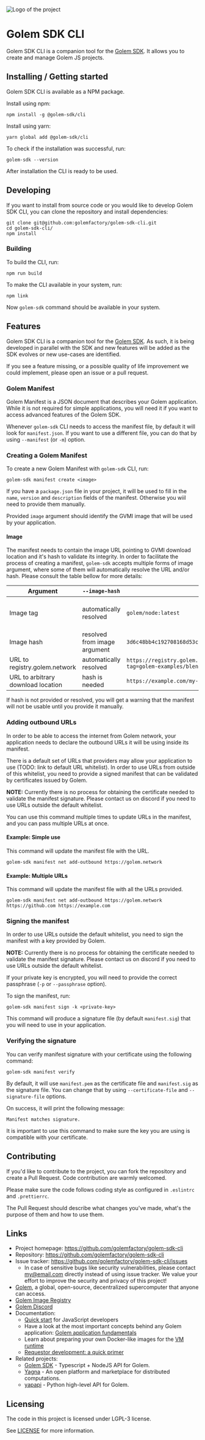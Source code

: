 ![Logo of the project](https://raw.githubusercontent.com/jehna/readme-best-practices/master/sample-logo.png)

# Golem SDK CLI

Golem SDK CLI is a companion tool for the [Golem SDK](https://github.com/golemfactory/golem-js). It allows you to create and manage Golem JS projects.


## Installing / Getting started

Golem SDK CLI is available as a NPM package.

Install using npm:
```shell
npm install -g @golem-sdk/cli
```

Install using yarn:
```shell
yarn global add @golem-sdk/cli
```

To check if the installation was successful, run:
```shell
golem-sdk --version
```

After installation the CLI is ready to be used.

## Developing

If you want to install from source code or you would like to develop Golem SDK CLI, you can clone the repository and install dependencies:

```shell
git clone git@github.com:golemfactory/golem-sdk-cli.git
cd golem-sdk-cli/
npm install
```

### Building

To build the CLI, run:
```shell
npm run build
```

To make the CLI available in your system, run:
```shell
npm link
```

Now `golem-sdk` command should be available in your system.


## Features

Golem SDK CLI is a companion tool for the [Golem SDK](https://github.com/golemfactory/golem-js). As such, it is being
developed in parallel with the SDK and new features will be added as the SDK evolves or new use-cases are identified.

If you see a feature missing, or a possible quality of life improvement we could implement, please open an issue or a pull request.


### Golem Manifest

Golem Manifest is a JSON document that describes your Golem application. While it is not required for simple applications,
you will need it if you want to access advanced features of the Golem SDK.

Whenever `golem-sdk` CLI needs to access the manifest file, by default it will look for `manifest.json`. If you want to use a different file, you can do that by using `--manifest` (or `-m`) option.


### Creating a Golem Manifest

To create a new Golem Manifest with `golem-sdk` CLI, run:

```shell
golem-sdk manifest create <image>
```

If you have a `package.json` file in your project, it will be used to fill in the `name`, `version` and `description` fields of the manifest. Otherwise you wiil need to provide them manually.

Provided `image` argument should identify the GVMI image that will be used by your application.


#### Image

The manifest needs to contain the image URL pointing to GVMI download location and it's hash to validate its integrity.
In order to facilitate the process of creating a manifest, `golem-sdk` accepts multiple forms of image argument, where some of them will automatically resolve the URL and/or hash.
Please consult the table bellow for more details:

| Argument                           | `--image-hash`               | Example                                                                                       | Notes                                                                                             |
|------------------------------------|------------------------------|-----------------------------------------------------------------------------------------------|---------------------------------------------------------------------------------------------------|
| Image tag                          | automatically resolved       | `golem/node:latest`                                                                           | Image hash will be fetched from [https://registry.golem.network]. This is the recommended method. |
| Image hash                         | resolved from image argument | `3d6c48bb4c192708168d53cee4f36876b263b7745c3a3c239c6749cd`                                    | Image URL will point to [https://registry.golem.network]                                          |
| URL to registry.golem.network      | automatically resolved       | `https://registry.golem.network/v1/image/download?tag=golem-examples/blender:2.80&https=true` |                                                                                                   |
| URL to arbitrary download location | hash is needed               | `https://example.com/my-image`                                                                |                                                                                                   |

If hash is not provided or resolved, you will get a warning that the manifest will not be usable until you provide it manually.


### Adding outbound URLs

In order to be able to access the internet from Golem network, your application needs to declare the outbound URLs it will be using inside its manifest.

There is a default set of URLs that providers may allow your application to use (TODO: link to default URL whitelist).
In order to use URLs from outside of this whitelist, you need to provide a signed manifest that can be validated by certificates issued by Golem.

**NOTE:** Currently there is no process for obtaining the certificate needed to validate the manifest signature. Please contact us on discord if you need to use URLs outside the default whitelist.

You can use this command multiple times to update URLs in the manifest, and you can pass multiple URLs at once.


#### Example: Simple use

This command will update the manifest file with the URL.

```shell
golem-sdk manifest net add-outbound https://golem.network
```


#### Example: Multiple URLs

This command will update the manifest file with all the URLs provided.

```shell
golem-sdk manifest net add-outbound https://golem.network https://github.com https://example.com
```

### Signing the manifest

In order to use URLs outside the default whitelist, you need to sign the manifest with a key provided by Golem.

**NOTE:** Currently there is no process for obtaining the certificate needed to validate the manifest signature. Please contact us on discord if you need to use URLs outside the default whitelist.

If your private key is encrypted, you will need to provide the correct passphrase (`-p` or `--passphrase` option).

To sign the manifest, run:
```shell
golem-sdk manifest sign -k <private-key>
```

This command will produce a signature file (by default `manifest.sig`) that you will need to use in your application.


### Verifying the signature

You can verify manifest signature with your certificate using the following command:

```shell 
golem-sdk manifest verify
```

By default, it will use `manifest.pem` as the certificate file and `manifest.sig` as the signature file. You can change that by using `--certificate-file` and `--signature-file` options.

On success, it will print the following message:

```
Manifest matches signature.
```

It is important to use this command to make sure the key you are using is compatible with your certificate.


## Contributing

If you'd like to contribute to the project, you can fork the repository and create a Pull Request.
Code contribution are warmly welcomed.

Please make sure the code follows coding style as configured in `.eslintrc` and `.prettierrc`.

The Pull Request should describe what changes you've made, what's the purpose of them and how to use them.


## Links

- Project homepage: https://github.com/golemfactory/golem-sdk-cli
- Repository: https://github.com/golemfactory/golem-sdk-cli
- Issue tracker: https://github.com/golemfactory/golem-sdk-cli/issues
    - In case of sensitive bugs like security vulnerabilities, please contact
      my@email.com directly instead of using issue tracker. We value your effort
      to improve the security and privacy of this project!
- [Golem](https://golem.network), a global, open-source, decentralized supercomputer that anyone can access.
- [Golem Image Registry](https://registry.golem.network)
- [Golem Discord](https://discord.gg/golem)
- Documentation:
    - [Quick start](https://docs.golem.network/creators/javascript/quickstart/) for JavaScript developers
    - Have a look at the most important concepts behind any Golem
      application: [Golem application fundamentals](https://handbook.golem.network/requestor-tutorials/golem-application-fundamentals)
    - Learn about preparing your own Docker-like images for
      the [VM runtime](https://handbook.golem.network/requestor-tutorials/vm-runtime)
    - [Requestor development: a quick primer](https://handbook.golem.network/requestor-tutorials/flash-tutorial-of-requestor-development)
- Related projects:
    - [Golem SDK](https://github.com/golemfactory/golem-js) - Typescript + NodeJS API for Golem.
    - [Yagna](https://github.com/golemfactory/yagna) - An open platform and marketplace for distributed computations.
    - [yapapi](https://github.com/golemfactory/yapapi) - Python high-level API for Golem.


## Licensing

The code in this project is licensed under LGPL-3 license.

See [LICENSE](LICENSE) for more information.

